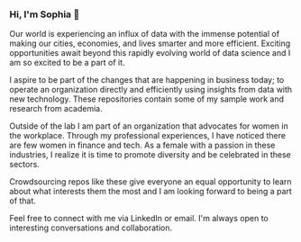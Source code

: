### Hi, I'm Sophia 👋

Our world is experiencing an influx of data with the immense potential of making our cities, economies, and lives smarter and more efficient. Exciting opportunities await beyond this rapidly evolving world of data science and I am so excited to be a part of it.

I aspire to be part of the changes that are happening in business today; to operate an organization directly and efficiently using insights from data with new technology. These repositories contain some of my sample work and research from academia.

Outside of the lab I am part of an organization that advocates for women in the workplace. Through my professional experiences, I have noticed there are few women in finance and tech. As a female with a passion in these industries, I realize it is time to promote diversity and be celebrated in these sectors.

Crowdsourcing repos like these give everyone an equal opportunity to learn about what interests them the most and I am looking forward to being a part of that.

Feel free to connect with me via LinkedIn or email. I'm always open to interesting conversations and collaboration.
